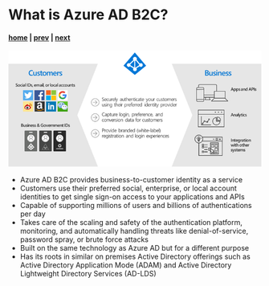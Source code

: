 # What is Azure AD B2C?

#### [home](./readme.md) | [prev](./readme.md) | [next](./azure-ad-b2c-capabilities.md)

![Overview](./Media/what-is-azure-ad-b2c.png)

- Azure AD B2C provides business-to-customer identity as a service
- Customers use their preferred social, enterprise, or local account identities to get single sign-on access to your applications and APIs
- Capable of supporting millions of users and billions of authentications per day
- Takes care of the scaling and safety of the authentication platform, monitoring, and automatically handling threats like denial-of-service, password spray, or brute force attacks
- Built on the same technology as Azure AD but for a different purpose
- Has its roots in similar on premises Active Directory offerings such as Active Directory Application Mode (ADAM) and Active Directory Lightweight Directory Services (AD-LDS)